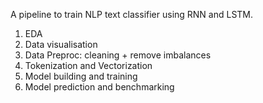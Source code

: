 A pipeline to train NLP text classifier using RNN and LSTM.

1. EDA
2. Data visualisation
3. Data Preproc: cleaning + remove imbalances
4. Tokenization and Vectorization
5. Model building and training
6. Model prediction and benchmarking
